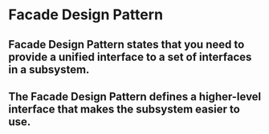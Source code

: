 ﻿# Facade Design Pattern

## Facade Design Pattern states that you need to provide a unified interface to a set of interfaces in a subsystem.

## The Facade Design Pattern defines a higher-level interface that makes the subsystem easier to use.